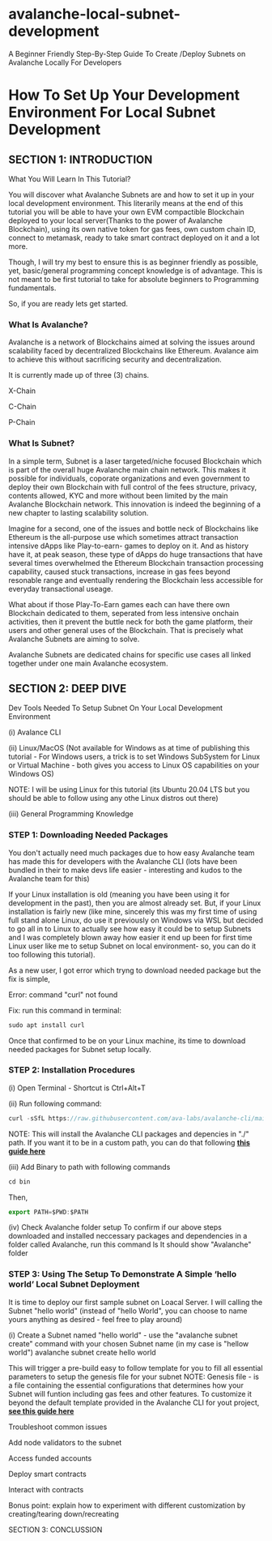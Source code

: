 # avalanche-local-subnet-development
A Beginner Friendly Step-By-Step Guide To Create /Deploy Subnets on Avalanche Locally For Developers

# How To Set Up Your Development Environment For Local Subnet Development

## SECTION 1: INTRODUCTION

What You Will Learn In This Tutorial?

You will discover what Avalanche Subnets are and how to set it up in your local development environment. This literarily means at the end of this tutorial you will be able to have your own EVM compactible Blockchain deployed to your local server(Thanks to the power of Avalanche Blockchain), using its own native token for gas fees, own custom chain ID, connect to metamask, ready to take smart contract deployed on it and a lot more.

Though, I will try my best to ensure this is as beginner friendly as possible, yet, basic/general programming concept knowledge is of advantage. This is not meant to be first tutorial to take for absolute beginners to Programming fundamentals.

So, if you are ready lets get started. 

### What Is Avalanche?

Avalanche is a network of Blockchains aimed at solving the issues around scalability faced by decentralized Blockchains like Ethereum. Avalance aim to achieve this without sacrificing security and decentralization.

It is currently made up of three (3) chains.

X-Chain

C-Chain

P-Chain 


### What Is Subnet?

In a simple term, Subnet is a laser targeted/niche focused Blockchain which is part of the overall huge Avalanche main chain network. This makes it possible for individuals, coporate organizations and even government to deploy their own Blockchain with full control of the fees structure, privacy, contents allowed, KYC and more without been limited by the main Avalanche Blockchain network.
This innovation is indeed the beginning of a new chapter to lasting scalability solution.

Imagine for a second, one of the issues and bottle neck of Blockchains like Ethereum is the all-purpose use which sometimes attract transaction intensive dApps like Play-to-earn- games to deploy on it. And as history have it, at peak season, these type of dApps do huge transactions that have several times overwhelmed the Ethereum Blockchain transaction processing capability, caused stuck transactions, increase in gas fees beyond resonable range and eventually rendering the Blockchain less accessible for everyday transactional useage.

What about if those Play-To-Earn games each can have there own Blockchain dedicated to them, seperated from less intensive onchain activities, then it prevent the buttle neck for both the game platform, their users and other general uses of the Blockchain. That is precisely what Avalanche Subnets are aiming to solve. 

Avalanche Subnets are dedicated chains for specific use cases all linked together under one main Avalanche ecosystem. 




## SECTION 2: DEEP DIVE

Dev Tools Needed To Setup Subnet On Your Local Development Environment

(i) Avalance CLI

(ii) Linux/MacOS (Not available for Windows as at time of publishing this tutorial - For Windows users, a trick is to set Windows SubSystem for Linux or Virtual Machine - both gives you access to Linux OS capabilities on your Windows OS)

NOTE: I will be using Linux for this tutorial (its Ubuntu 20.04 LTS but you should be able to follow using any othe Linux distros out there)

(iii) General Programming Knowledge 



### STEP 1: Downloading Needed Packages

You don't actually need much packages due to how easy Avalanche team has made this for developers with the Avalanche CLI (lots have been bundled in their to make devs life easier - interesting and kudos to the Avalanche team for this)

If your Linux installation is old (meaning you have been using it for development in the past), then you are almost already set. But, if your Linux installation is fairly new (like mine, sincerely this was my first time of using full stand alone Linux, do use it previously on Windows via WSL but decided to go all in to Linux to actually see how easy it could be to setup Subnets and I was completely blown away how easier it end up been for first time Linux user like me to setup Subnet on local environment- so, you can do it too following this tutorial).


As a new user, I got error which tryng to download needed package but the fix is simple,

Error: command "curl" not found

Fix: run this command in terminal:
~~~javascript
sudo apt install curl
~~~

Once that confirmed to be on your Linux machine, its time to download needed packages for Subnet setup locally.


### STEP 2: Installation Procedures

(i) Open Terminal - Shortcut is Ctrl+Alt+T

(ii) Run following command:
~~~javascript
curl -sSfL https://raw.githubusercontent.com/ava-labs/avalanche-cli/main/scripts/install.sh | sh -s
~~~

NOTE: This will install the Avalanche CLI packages and depencies in "./" path. If you want it to be in a custom path, you can do that following <b><a href="https://docs.avax.network/subnets/create-a-local-subnet#installing-in-custom-location" target="_blank" rel="noopener noreferrer">this guide here</a></b>

(iii) Add Binary to path with following commands
~~~javascript
cd bin
~~~


Then,
~~~javascript
export PATH=$PWD:$PATH
~~~


(iv) Check Avalanche folder setup
To confirm if our above steps downloaded and installed neccessary packages and dependencies in a folder called Avalanche, run this command
ls
It should show "Avalanche" folder



### STEP 3: Using The Setup To Demonstrate A Simple ‘hello world’ Local Subnet Deployment

It is time to deploy our first sample subnet on Loacal Server. I will calling the Subnet "hello world" (instead of "hello World", you can choose to name yours anything as desired - feel free to play around)

(i) Create a Subnet named "hello world" - use the "avalanche subnet create" command with your chosen Subnet name (in my case is "hellow world")
avalanche subnet create hello world

This will trigger a pre-build easy to follow template for you to fill all essential parameters to setup the genesis file for your subnet
NOTE: Genesis file - is a file containing the essential configurations that determines how your Subnet will funtion including gas fees and other features. To customize it beyond the default template provided in the Avalanche CLI for yout project, <b> [see this guide here](https://docs.avax.network/subnets/create-a-local-subnet#create-a-custom-subnet-configuration) </b>









Troubleshoot common issues

Add node validators to the subnet

Access funded accounts

Deploy smart contracts

Interact with contracts

Bonus point: explain how to experiment with different customization by creating/tearing down/recreating


SECTION 3: CONCLUSSION
